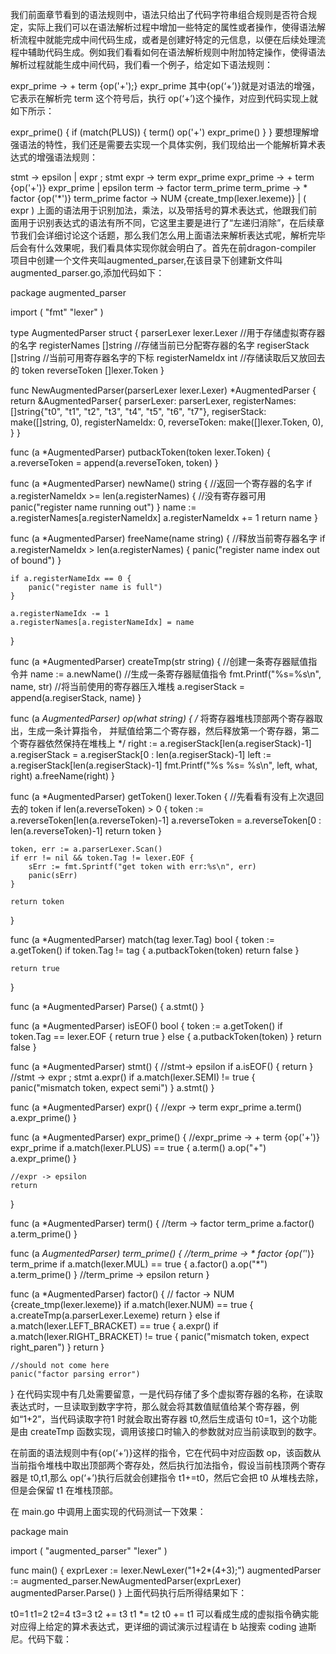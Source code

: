 我们前面章节看到的语法规则中，语法只给出了代码字符串组合规则是否符合规定，实际上我们可以在语法解析过程中增加一些特定的属性或者操作，使得语法解析流程中就能完成中间代码生成，或者是创建好特定的元信息，以便在后续处理流程中辅助代码生成。例如我们看看如何在语法解析规则中附加特定操作，使得语法解析过程就能生成中间代码，我们看一个例子，给定如下语法规则：

expr_prime -> + term {op('+');} expr_prime
其中{op(‘+’)}就是对语法的增强，它表示在解析完 term 这个符号后，执行 op(‘+’)这个操作，对应到代码实现上就如下所示：

expr_prime() {
    if (match(PLUS)) {
        term()
        op('+')
        expr_prime()
    }
}
要想理解增强语法的特性，我们还是需要去实现一个具体实例，我们现给出一个能解析算术表达式的增强语法规则：

stmt -> epsilon | expr ; stmt
expr -> term expr_prime 
expr_prime -> + term {op('+')} expr_prime | epsilon 
term -> factor term_prime 
term_prime -> * factor {op('*')} term_prime
factor -> NUM {create_tmp(lexer.lexeme)} | ( expr )
上面的语法用于识别加法，乘法，以及带括号的算术表达式，他跟我们前面用于识别表达式的语法有所不同，它这里主要是进行了“左递归消除”，在后续章节我们会详细讨论这个话题，那么我们怎么用上面语法来解析表达式呢，解析完毕后会有什么效果呢，我们看具体实现你就会明白了。首先在前dragon-compiler 项目中创建一个文件夹叫augmented_parser,在该目录下创建新文件叫 augmented_parser.go,添加代码如下：

package augmented_parser

import (
    "fmt"
    "lexer"
)

type AugmentedParser struct {
    parserLexer lexer.Lexer
    //用于存储虚拟寄存器的名字
    registerNames []string
    //存储当前已分配寄存器的名字
    regiserStack []string
    //当前可用寄存器名字的下标
    registerNameIdx int
    //存储读取后又放回去的 token
    reverseToken []lexer.Token
}

func NewAugmentedParser(parserLexer lexer.Lexer) *AugmentedParser {
    return &AugmentedParser{
        parserLexer:     parserLexer,
        registerNames:   []string{"t0", "t1", "t2", "t3", "t4", "t5", "t6", "t7"},
        regiserStack:    make([]string, 0),
        registerNameIdx: 0,
        reverseToken:    make([]lexer.Token, 0),
    }
}

func (a *AugmentedParser) putbackToken(token lexer.Token) {
    a.reverseToken = append(a.reverseToken, token)
}

func (a *AugmentedParser) newName() string {
    //返回一个寄存器的名字
    if a.registerNameIdx >= len(a.registerNames) {
        //没有寄存器可用
        panic("register name running out")
    }
    name := a.registerNames[a.registerNameIdx]
    a.registerNameIdx += 1
    return name
}

func (a *AugmentedParser) freeName(name string) {
    //释放当前寄存器名字
    if a.registerNameIdx > len(a.registerNames) {
        panic("register name index out of bound")
    }

    if a.registerNameIdx == 0 {
        panic("register name is full")
    }

    a.registerNameIdx -= 1
    a.registerNames[a.registerNameIdx] = name
}

func (a *AugmentedParser) createTmp(str string) {
    //创建一条寄存器赋值指令并
    name := a.newName()
    //生成一条寄存器赋值指令
    fmt.Printf("%s=%s\n", name, str)
    //将当前使用的寄存器压入堆栈
    a.regiserStack = append(a.regiserStack, name)
}

func (a *AugmentedParser) op(what string) {
    /*
        将寄存器堆栈顶部两个寄存器取出，生成一条计算指令，
        并赋值给第二个寄存器，然后释放第一个寄存器，第二个寄存器依然保持在堆栈上
    */
    right := a.regiserStack[len(a.regiserStack)-1]
    a.regiserStack = a.regiserStack[0 : len(a.regiserStack)-1]
    left := a.regiserStack[len(a.regiserStack)-1]
    fmt.Printf("%s %s= %s\n", left, what, right)
    a.freeName(right)
}

func (a *AugmentedParser) getToken() lexer.Token {
    //先看看有没有上次退回去的 token
    if len(a.reverseToken) > 0 {
        token := a.reverseToken[len(a.reverseToken)-1]
        a.reverseToken = a.reverseToken[0 : len(a.reverseToken)-1]
        return token
    }

    token, err := a.parserLexer.Scan()
    if err != nil && token.Tag != lexer.EOF {
        sErr := fmt.Sprintf("get token with err:%s\n", err)
        panic(sErr)
    }

    return token
}

func (a *AugmentedParser) match(tag lexer.Tag) bool {
    token := a.getToken()
    if token.Tag != tag {
        a.putbackToken(token)
        return false
    }

    return true
}

func (a *AugmentedParser) Parse() {
    a.stmt()
}

func (a *AugmentedParser) isEOF() bool {
    token := a.getToken()
    if token.Tag == lexer.EOF {
        return true
    } else {
        a.putbackToken(token)
    }
    return false
}

func (a *AugmentedParser) stmt() {
    //stmt-> epsilon
    if a.isEOF() {
        return
    }
    //stmt -> expr ; stmt
    a.expr()
    if a.match(lexer.SEMI) != true {
        panic("mismatch token, expect semi")
    }
    a.stmt()
}

func (a *AugmentedParser) expr() {
    //expr -> term expr_prime
    a.term()
    a.expr_prime()
}

func (a *AugmentedParser) expr_prime() {
    //expr_prime -> + term {op('+')} expr_prime
    if a.match(lexer.PLUS) == true {
        a.term()
        a.op("+")
        a.expr_prime()
    }

    //expr -> epsilon
    return
}

func (a *AugmentedParser) term() {
    //term -> factor term_prime
    a.factor()
    a.term_prime()
}

func (a *AugmentedParser) term_prime() {
    //term_prime -> * factor {op('*')} term_prime
    if a.match(lexer.MUL) == true {
        a.factor()
        a.op("*")
        a.term_prime()
    }
    //term_prime -> epsilon
    return
}

func (a *AugmentedParser) factor() {
    // factor -> NUM {create_tmp(lexer.lexeme)}
    if a.match(lexer.NUM) == true {
        a.createTmp(a.parserLexer.Lexeme)
        return
    } else if a.match(lexer.LEFT_BRACKET) == true {
        a.expr()
        if a.match(lexer.RIGHT_BRACKET) != true {
            panic("mismatch token, expect right_paren")
        }
        return
    }

    //should not come here
    panic("factor parsing error")
}
在代码实现中有几处需要留意，一是代码存储了多个虚拟寄存器的名称，在读取表达式时，一旦读取到数字字符，那么就会将其数值赋值给某个寄存器，例如“1+2”，当代码读取字符1 时就会取出寄存器 t0,然后生成语句 t0=1，这个功能是由 createTmp 函数实现，调用该接口时输入的参数就对应当前读取到的数字。

在前面的语法规则中有{op(‘+’)}这样的指令，它在代码中对应函数 op，该函数从当前指令堆栈中取出顶部两个寄存处，然后执行加法指令，假设当前栈顶两个寄存器是 t0,t1,那么 op(‘+’)执行后就会创建指令 t1+=t0，然后它会把 t0 从堆栈去除，但是会保留 t1 在堆栈顶部。

在 main.go 中调用上面实现的代码测试一下效果：

package main

import (
    "augmented_parser"
    "lexer"
)

func main() {
    exprLexer := lexer.NewLexer("1+2*(4+3);")
    augmentedParser := augmented_parser.NewAugmentedParser(exprLexer)
    augmentedParser.Parse()
}
上面代码执行后所得结果如下：

t0=1
t1=2
t2=4
t3=3
t2 += t3
t1 *= t2
t0 += t1
可以看成生成的虚拟指令确实能对应得上给定的算术表达式，更详细的调试演示过程请在 b 站搜索 coding 迪斯尼。代码下载：

